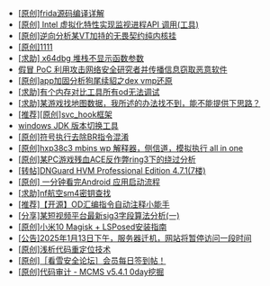 + [[原创]frida源码编译详解](https://bbs.kanxue.com/thread-275763.htm)
+ [[原创] Intel 虚拟化特性实现监视进程API 调用(工具)](https://bbs.kanxue.com/thread-283716.htm)
+ [[原创]逆向分析某VT加持的无畏契约纯内核挂](https://bbs.kanxue.com/thread-281181.htm)
+ [[原创]1111](https://bbs.kanxue.com/thread-285033.htm)
+ [[求助] x64dbg 堆栈不显示函数参数](https://bbs.kanxue.com/thread-285206.htm)
+ [假冒 PoC 利用攻击网络安全研究者并传播信息窃取恶意软件](https://bbs.kanxue.com/thread-285216.htm)
+ [[原创]app加固分析狗尾续貂之dex vmp还原](https://bbs.kanxue.com/thread-285212.htm)
+ [[求助]有个内存对比工具所有od无法调试](https://bbs.kanxue.com/thread-285214.htm)
+ [[求助]某游戏找地图数据，我所述的办法找不到，能不能提供下思路？](https://bbs.kanxue.com/thread-285128.htm)
+ [[推荐][原创]svc_hook框架](https://bbs.kanxue.com/thread-284713.htm)
+ [windows JDK 版本切换工具](https://bbs.kanxue.com/thread-285195.htm)
+ [[原创]符号执行去除BR指令混淆](https://bbs.kanxue.com/thread-280737.htm)
+ [[原创]hxp38c3 mbins  wp 解释器，侧信道，模拟执行 all in one](https://bbs.kanxue.com/thread-285205.htm)
+ [[原创]某PC游戏残血ACE反作弊ring3下的绕过分析](https://bbs.kanxue.com/thread-284667.htm)
+ [[转帖]DNGuard HVM Professional Edition 4.7.1(7楼)](https://bbs.kanxue.com/thread-278128.htm)
+ [[原创] 一分钟看完Android 应用启动流程](https://bbs.kanxue.com/thread-284686.htm)
+ [[求助]nf航空sm4密钥查找](https://bbs.kanxue.com/thread-284167.htm)
+ [[推荐]【开源】OD汇编指令自动注释小能手](https://bbs.kanxue.com/thread-284663.htm)
+ [[分享]某短视频平台最新sig3字段算法分析(一)](https://bbs.kanxue.com/thread-285211.htm)
+ [[原创]小米10 Magisk + LSPosed安装指南](https://bbs.kanxue.com/thread-285114.htm)
+ [[公告]2025年1月13日下午，服务器迁机，网站将暂停访问一段时间](https://bbs.kanxue.com/thread-285168.htm)
+ [[原创]浅析代码重定位技术](https://bbs.kanxue.com/thread-285117.htm)
+ [[原创]［看雪安全论坛］会员每日签到帖！](https://bbs.kanxue.com/thread-128928.htm)
+ [[原创]代码审计 - MCMS v5.4.1 0day挖掘](https://bbs.kanxue.com/thread-284806.htm)
